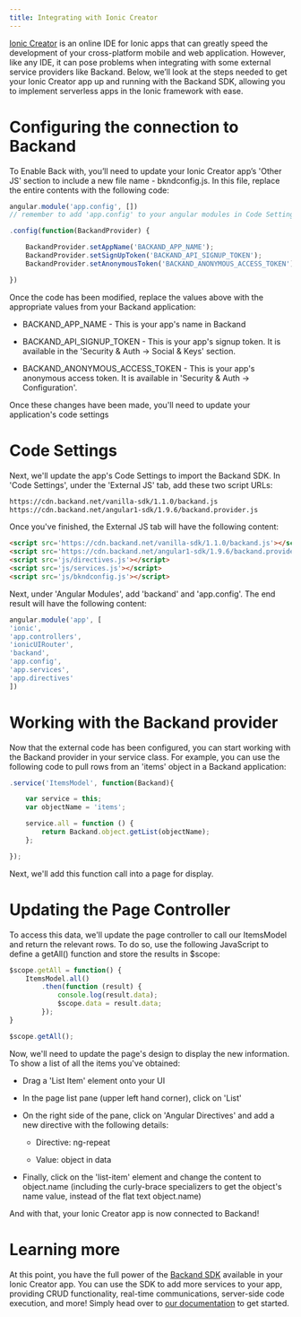 ```yaml
---
title: Integrating with Ionic Creator
---
```

[Ionic Creator](https://creator.ionic.io) is an online IDE for Ionic apps that can greatly speed the development of your cross-platform mobile and web application. However, like any IDE, it can pose problems when integrating with some external service providers like Backand. Below, we’ll look at the steps needed to get your Ionic Creator app up and running with the Backand SDK, allowing you to implement serverless apps in the Ionic framework with ease.

# Configuring the connection to Backand

To Enable Back with, you’ll need to update your Ionic Creator app’s 'Other JS' section to include a new file name - bkndconfig.js. In this file, replace the entire contents with the following code:

```javascript
angular.module('app.config', [])
// remember to add 'app.config' to your angular modules in Code Settings

.config(function(BackandProvider) {

    BackandProvider.setAppName('BACKAND_APP_NAME');
    BackandProvider.setSignUpToken('BACKAND_API_SIGNUP_TOKEN');
    BackandProvider.setAnonymousToken('BACKAND_ANONYMOUS_ACCESS_TOKEN');

})
```

Once the code has been modified, replace the values above with the appropriate values from your Backand application:

* BACKAND_APP_NAME - This is your app's name in Backand

* BACKAND_API_SIGNUP_TOKEN - This is your app's signup token. It is available in the 'Security & Auth -> Social & Keys' section.

* BACKAND_ANONYMOUS_ACCESS_TOKEN - This is your app's anonymous access token. It is available in 'Security & Auth -> Configuration'.

Once these changes have been made, you'll need to update your application's code settings

# Code Settings

Next, we'll update the app's Code Settings to import the Backand SDK. In 'Code Settings', under the 'External JS' tab, add these two script URLs:

```html
https://cdn.backand.net/vanilla-sdk/1.1.0/backand.js
https://cdn.backand.net/angular1-sdk/1.9.6/backand.provider.js
```

Once you've finished, the  External JS tab will have the following content:


```html
<script src='https://cdn.backand.net/vanilla-sdk/1.1.0/backand.js'></script>
<script src='https://cdn.backand.net/angular1-sdk/1.9.6/backand.provider.js'></script>
<script src='js/directives.js'></script>
<script src='js/services.js'></script>
<script src='js/bkndconfig.js'></script>
```

Next, under 'Angular Modules', add 'backand' and 'app.config'. The end result will have the following content:


```javascript
angular.module('app', [
'ionic',
'app.controllers',
'ionicUIRouter',
'backand',
'app.config',
'app.services',
'app.directives'
])
```

# Working with the Backand provider

Now that the external code has been configured, you can start working with the Backand provider in your service class. For example, you can use the following code to pull rows from an 'items' object in a Backand application:


```javascript
.service('ItemsModel', function(Backand){

    var service = this;
    var objectName = 'items';

    service.all = function () {
        return Backand.object.getList(objectName);
    };

});
```

Next, we'll add this function call into a page for display.

# Updating the Page Controller

To access this data, we'll update the page controller to call our ItemsModel and return the relevant rows. To do so, use the following JavaScript to define a getAll() function and store the results in $scope:

```javascript
$scope.getAll = function() {
    ItemsModel.all()
        .then(function (result) {
            console.log(result.data);
            $scope.data = result.data;
        });
}

$scope.getAll();
```

Now, we'll need to update the page's design to display the new information. To  show a list of all the items you've obtained:

* Drag a 'List Item' element onto your UI

* In the page list pane (upper left hand corner), click on 'List'

* On the right side of the pane, click on 'Angular Directives' and add a new directive with the following details:

    * Directive: ng-repeat

    * Value: object in data

* Finally, click on the 'list-item' element and change the content to object.name (including the curly-brace specializers to get the object's name value, instead of the flat text object.name)

And with that, your Ionic Creator app is now connected to Backand!

# Learning more

At this point, you have the full power of the [Backand SDK](http://docs.backand.com/en/latest/getting_started/vanilla_sdk/index.html) available in your Ionic Creator app. You can use the SDK to add more services to your app, providing CRUD functionality, real-time communications, server-side code execution, and more! Simply head over to [our documentation](http://docs.backand.com) to get started.
